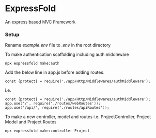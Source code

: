 # ExpressFold
An express based MVC Framework

### Setup
Rename *example.env* file to *.env* in the root directory

To make authentication scaffolding including auth middleware
```
npx expressfold make:auth
```
Add the below line in app.js before adding routes.
```
const {protect} = require('./app/Http/Middlewares/authMiddleware');
```
i.e.
```
const {protect} = require('./app/Http/Middlewares/authMiddleware');
app.use('/', require('./routes/webRoutes'));
app.use('/api/', require('./routes/apiRoutes'));
```

To make a new controller, model and routes
i.e. ProjectController, Project Model and Project Routes
```
npx expressfold make:controller Project
```